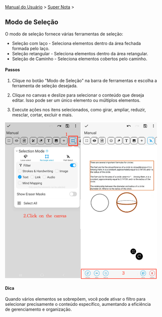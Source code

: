 [Manual do Usuário](/dragonnest/drawnote/manual/pt) > [Super Nota](/dragonnest/drawnote/manual/pt/super_note) >

Modo de Seleção
---

O modo de seleção fornece várias ferramentas de seleção:

- Seleção com laço - Seleciona elementos dentro da área fechada formada pelo laço.
- Seleção retangular - Seleciona elementos dentro da área retangular.
- Seleção de Caminho - Seleciona elementos cobertos pelo caminho.

#### Passos

1. Clique no botão "Modo de Seleção" na barra de ferramentas e escolha a ferramenta de seleção desejada.

2. Clique no canvas e deslize para selecionar o conteúdo que deseja editar. Isso pode ser um único elemento ou múltiplos elementos.

3. Execute ações nos itens selecionados, como girar, ampliar, reduzir, mesclar, cortar, excluir e mais.

![](imgs/select_mode.png)

#### Dica
Quando vários elementos se sobrepõem, você pode ativar o filtro para selecionar precisamente o conteúdo específico, aumentando a eficiência de gerenciamento e organização.